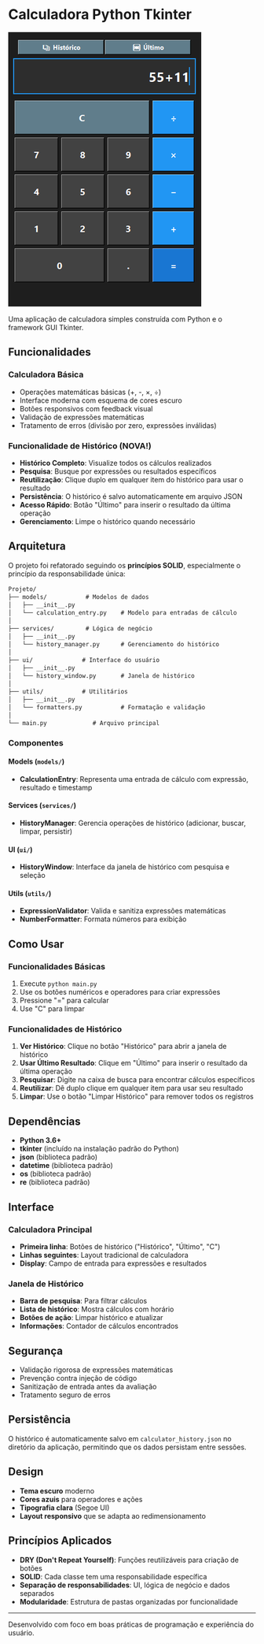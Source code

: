 # Calculadora Python Tkinter

![Calculator](assets/calculator.png)

Uma aplicação de calculadora simples construída com Python e o framework GUI Tkinter.

## Funcionalidades

### Calculadora Básica
- Operações matemáticas básicas (+, -, ×, ÷)
- Interface moderna com esquema de cores escuro
- Botões responsivos com feedback visual
- Validação de expressões matemáticas
- Tratamento de erros (divisão por zero, expressões inválidas)

### Funcionalidade de Histórico (NOVA!)
- **Histórico Completo**: Visualize todos os cálculos realizados
- **Pesquisa**: Busque por expressões ou resultados específicos
- **Reutilização**: Clique duplo em qualquer item do histórico para usar o resultado
- **Persistência**: O histórico é salvo automaticamente em arquivo JSON
- **Acesso Rápido**: Botão "Último" para inserir o resultado da última operação
- **Gerenciamento**: Limpe o histórico quando necessário

## Arquitetura

O projeto foi refatorado seguindo os **princípios SOLID**, especialmente o princípio da responsabilidade única:

```
Projeto/
├── models/           # Modelos de dados
│   ├── __init__.py
│   └── calculation_entry.py    # Modelo para entradas de cálculo
│
├── services/         # Lógica de negócio
│   ├── __init__.py
│   └── history_manager.py      # Gerenciamento do histórico
│
├── ui/              # Interface do usuário
│   ├── __init__.py
│   └── history_window.py       # Janela de histórico
│
├── utils/           # Utilitários
│   ├── __init__.py
│   └── formatters.py           # Formatação e validação
│
└── main.py             # Arquivo principal
```

### Componentes

#### Models (`models/`)
- **CalculationEntry**: Representa uma entrada de cálculo com expressão, resultado e timestamp

#### Services (`services/`)
- **HistoryManager**: Gerencia operações de histórico (adicionar, buscar, limpar, persistir)

#### UI (`ui/`)
- **HistoryWindow**: Interface da janela de histórico com pesquisa e seleção

#### Utils (`utils/`)
- **ExpressionValidator**: Valida e sanitiza expressões matemáticas
- **NumberFormatter**: Formata números para exibição

## Como Usar

### Funcionalidades Básicas
1. Execute `python main.py`
2. Use os botões numéricos e operadores para criar expressões
3. Pressione "=" para calcular
4. Use "C" para limpar

### Funcionalidades de Histórico
1. **Ver Histórico**: Clique no botão "Histórico" para abrir a janela de histórico
2. **Usar Último Resultado**: Clique em "Último" para inserir o resultado da última operação
3. **Pesquisar**: Digite na caixa de busca para encontrar cálculos específicos
4. **Reutilizar**: Dê duplo clique em qualquer item para usar seu resultado
5. **Limpar**: Use o botão "Limpar Histórico" para remover todos os registros

## Dependências

- **Python 3.6+**
- **tkinter** (incluído na instalação padrão do Python)
- **json** (biblioteca padrão)
- **datetime** (biblioteca padrão)
- **os** (biblioteca padrão)
- **re** (biblioteca padrão)

## Interface

### Calculadora Principal
- **Primeira linha**: Botões de histórico ("Histórico", "Último", "C")
- **Linhas seguintes**: Layout tradicional de calculadora
- **Display**: Campo de entrada para expressões e resultados

### Janela de Histórico
- **Barra de pesquisa**: Para filtrar cálculos
- **Lista de histórico**: Mostra cálculos com horário
- **Botões de ação**: Limpar histórico e atualizar
- **Informações**: Contador de cálculos encontrados

## Segurança

- Validação rigorosa de expressões matemáticas
- Prevenção contra injeção de código
- Sanitização de entrada antes da avaliação
- Tratamento seguro de erros

## Persistência

O histórico é automaticamente salvo em `calculator_history.json` no diretório da aplicação, permitindo que os dados persistam entre sessões.

## Design

- **Tema escuro** moderno
- **Cores azuis** para operadores e ações
- **Tipografia clara** (Segoe UI)
- **Layout responsivo** que se adapta ao redimensionamento

## Princípios Aplicados

- **DRY (Don't Repeat Yourself)**: Funções reutilizáveis para criação de botões
- **SOLID**: Cada classe tem uma responsabilidade específica
- **Separação de responsabilidades**: UI, lógica de negócio e dados separados
- **Modularidade**: Estrutura de pastas organizadas por funcionalidade

---

Desenvolvido com foco em boas práticas de programação e experiência do usuário.






